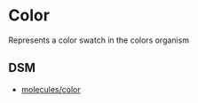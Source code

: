 # Color
Represents a color swatch in the colors organism

## DSM
* [molecules/color](https://ultimaker.invisionapp.com/dsm/ultimaker/ultimaker-com/asset/components/5c4b0f186b659fc43d6d11b3)
